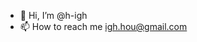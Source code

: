 - 👋 Hi, I’m @h-igh
- 📫 How to reach me igh.hou@gmail.com

<!---
h-igh/h-igh is a ✨ special ✨ repository because its `README.md` (this file) appears on your GitHub profile.
You can click the Preview link to take a look at your changes.
--->
